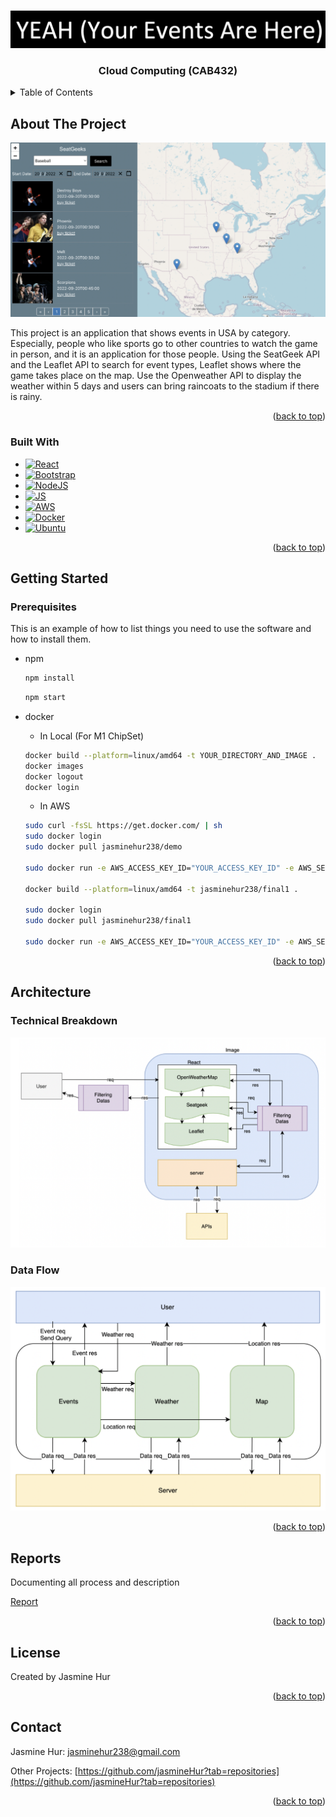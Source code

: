 <a name="readme-top"></a>

<!-- PROJECT LOGO -->
<br />
<div align="center">
  <a>
    <img src="/images/Logo.png" alt="Logo"/>
  </a>

  <h3 align="center">Cloud Computing (CAB432)</h3>
  </div>

<!-- TABLE OF CONTENTS -->
<details>
  <summary>Table of Contents</summary>
  <ol>
    <li>
      <a href="#about-the-project">About The Project</a>
      <ul>
        <li><a href="#built-with">Built With</a></li>
      </ul>
    </li>
    <li>
      <a href="#getting-started">Getting Started</a>
      <ul>
        <li><a href="#prerequisites">Prerequisites</a></li>
      </ul>
    </li>
    <li><a href="#architecture">Architecture</a></li>
    <ul>
        <li><a href="#technical-breakdown">Technical breakdown</a></li>
    </ul>
    <ul>
        <li><a href="#data-Flow">Data Flow</a></li>
    </ul>
    <li><a href="#reports">Reports</a></li>
    <li><a href="#license">License</a></li>
    <li><a href="#contact">Contact</a></li>
  </ol>
</details>

<!-- ABOUT THE PROJECT -->

## About The Project

<img src="/images/Mainpage.png" />

This project is an application that shows events in USA by category. Especially, people who like sports go to other countries to watch the game in person, and it is an application for those people. Using the SeatGeek API and the Leaflet API to search for event types, Leaflet shows where the game takes place on the map. Use the Openweather API to display the weather within 5 days and users can bring raincoats to the stadium if there is rainy.

<p align="right">(<a href="#readme-top">back to top</a>)</p>

### Built With

- [![React][React.js]][React-url]
- [![Bootstrap][Bootstrap.com]][Bootstrap-url]
- [![NodeJS][Node-js]][Node-url]
- [![JS][JS]][JS-url]
- [![AWS][AWS]][AWS-url]
- [![Docker][Docker]][Docker-url]
- [![Ubuntu][Ubuntu]][Ubuntu-url]

<p align="right">(<a href="#readme-top">back to top</a>)</p>

<!-- GETTING STARTED -->

## Getting Started

### Prerequisites

This is an example of how to list things you need to use the software and how to install them.

- npm

  ```sh
  npm install
  ```

  ```sh
  npm start
  ```

- docker

  - In Local (For M1 ChipSet)

  ```sh
  docker build --platform=linux/amd64 -t YOUR_DIRECTORY_AND_IMAGE .
  docker images
  docker logout
  docker login
  ```

  - In AWS

  ```sh
  sudo curl -fsSL https://get.docker.com/ | sh
  sudo docker login
  sudo docker pull jasminehur238/demo

  sudo docker run -e AWS_ACCESS_KEY_ID="YOUR_ACCESS_KEY_ID" -e AWS_SECRET_ACCESS_KEY="YOUR_SECRET_ACCESS_KEY" -e AWS_SESSION_TOKEN="YOUR_SESSION_TOKEN" -e SEATGEEK_API_KEY="YOUR_API_KEY" -e SEATGEEK_SECRET_API_KEY="YOUR_API_SECRER_KEY" -e OPENWEATHER_API_KEY=" YOUR_API_KEY" -p 3000:3000 --platform linux/amd64 -t YOUR_DIRECTORY_AND_IMAGE

  docker build --platform=linux/amd64 -t jasminehur238/final1 .

  sudo docker login
  sudo docker pull jasminehur238/final1

  sudo docker run -e AWS_ACCESS_KEY_ID="YOUR_ACCESS_KEY_ID" -e AWS_SECRET_ACCESS_KEY="YOUR_SECRET_ACCESS_KEY" -e AWS_SESSION_TOKEN="YOUR_SESSION_TOKEN" -e SEATGEEK_API_KEY="YOUR_API_KEY" -e SEATGEEK_SECRET_API_KEY="YOUR_API_SECRER_KEY" -e OPENWEATHER_API_KEY="YOUR_API_KEY" -p 3000:3000 --platform linux/amd64 -t YOUR_DIRECTORY_AND_IMAGE
  ```

<p align="right">(<a href="#readme-top">back to top</a>)</p>

<!-- ARCHITECTURE -->

## Architecture

### Technical Breakdown

<img src="/images/TechBreakDown.png" />

### Data Flow

<img src="/images/DataFlow.png" />

<p align="right">(<a href="#readme-top">back to top</a>)</p>

<!-- REPORT -->

## Reports

Documenting all process and description

<a href="report.pdf">Report</a> <br/>

<p align="right">(<a href="#readme-top">back to top</a>)</p>

<!-- LICENSE -->

## License

Created by Jasmine Hur

<p align="right">(<a href="#readme-top">back to top</a>)</p>

<!-- CONTACT -->

## Contact

Jasmine Hur: jasminehur238@gmail.com

Other Projects: [https://github.com/jasmineHur?tab=repositories](https://github.com/jasmineHur?tab=repositories)

<p align="right">(<a href="#readme-top">back to top</a>)</p>

<!-- ACKNOWLEDGMENTS -->

<!-- MARKDOWN LINKS & IMAGES -->
<!-- https://www.markdownguide.org/basic-syntax/#reference-style-links -->

[contributors-shield]: https://img.shields.io/github/contributors/othneildrew/Best-README-Template.svg?style=for-the-badge
[contributors-url]: https://github.com/othneildrew/Best-README-Template/graphs/contributors
[forks-shield]: https://img.shields.io/github/forks/othneildrew/Best-README-Template.svg?style=for-the-badge
[forks-url]: https://github.com/othneildrew/Best-README-Template/network/members
[stars-shield]: https://img.shields.io/github/stars/othneildrew/Best-README-Template.svg?style=for-the-badge
[stars-url]: https://github.com/othneildrew/Best-README-Template/stargazers
[issues-shield]: https://img.shields.io/github/issues/othneildrew/Best-README-Template.svg?style=for-the-badge
[issues-url]: https://github.com/othneildrew/Best-README-Template/issues
[license-shield]: https://img.shields.io/github/license/othneildrew/Best-README-Template.svg?style=for-the-badge
[license-url]: https://github.com/othneildrew/Best-README-Template/blob/master/LICENSE.txt
[linkedin-shield]: https://img.shields.io/badge/-LinkedIn-black.svg?style=for-the-badge&logo=linkedin&colorB=555
[linkedin-url]: https://linkedin.com/in/othneildrew
[product-screenshot]: images/screenshot.png
[Next.js]: https://img.shields.io/badge/next.js-000000?style=for-the-badge&logo=nextdotjs&logoColor=white
[Next-url]: https://nextjs.org/
[React.js]: https://img.shields.io/badge/React-20232A?style=for-the-badge&logo=react&logoColor=61DAFB
[React-url]: https://reactjs.org/
[Vue.js]: https://img.shields.io/badge/Vue.js-35495E?style=for-the-badge&logo=vuedotjs&logoColor=4FC08D
[Vue-url]: https://vuejs.org/
[Angular.io]: https://img.shields.io/badge/Angular-DD0031?style=for-the-badge&logo=angular&logoColor=white
[Angular-url]: https://angular.io/
[Svelte.dev]: https://img.shields.io/badge/Svelte-4A4A55?style=for-the-badge&logo=svelte&logoColor=FF3E00
[Svelte-url]: https://svelte.dev/
[Laravel.com]: https://img.shields.io/badge/Laravel-FF2D20?style=for-the-badge&logo=laravel&logoColor=white
[Laravel-url]: https://laravel.com
[Bootstrap.com]: https://img.shields.io/badge/Bootstrap-563D7C?style=for-the-badge&logo=bootstrap&logoColor=white
[Bootstrap-url]: https://getbootstrap.com
[JQuery.com]: https://img.shields.io/badge/jQuery-0769AD?style=for-the-badge&logo=jquery&logoColor=white
[JQuery-url]: https://jquery.com
[Node-js]: https://img.shields.io/badge/Node.js-20232A?style=for-the-badge&logo=nodedotjs
[Node-url]: https://nodejs.org/en
[JS]: https://img.shields.io/badge/JavaScript-fcba03?style=for-the-badge&logo=javascript
[JS-url]: https://www.javascript.com/
[Json]: https://img.shields.io/badge/Json-000000?style=for-the-badge&logo=json
[Json-url]: https://www.json.org/json-en.html
[Mysql]: https://img.shields.io/badge/Mysql-ffffff?style=for-the-badge&logo=mysql
[Mysql-url]: https://www.mysql.com/
[Swagger-io]: https://img.shields.io/badge/Swagger-000000?style=for-the-badge&logo=swagger
[Swagger]: https://swagger.io/
[Docker]: https://img.shields.io/badge/Docker-384d54?style=for-the-badge&logo=docker
[Docker-url]: https://www.docker.com/
[Ubuntu]: https://img.shields.io/badge/Ubuntu-000000?style=for-the-badge&logo=ubuntu
[Ubuntu-url]: https://ubuntu.com/
[AWS]: https://img.shields.io/badge/AWS-000000?style=for-the-badge&logo=amazon
[AWS-url]: https://aws.amazon.com/?nc2=h_lg
